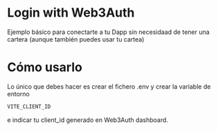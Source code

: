 # Login with Web3Auth

Ejemplo básico para conectarte a tu Dapp sin necesidaad de tener una cartera (aunque también puedes usar tu cartea)

# Cómo usarlo

Lo único que debes hacer es crear el fichero .env y crear la variable de entorno

```bash
VITE_CLIENT_ID
```

e indicar tu client_id generado en Web3Auth dashboard.
